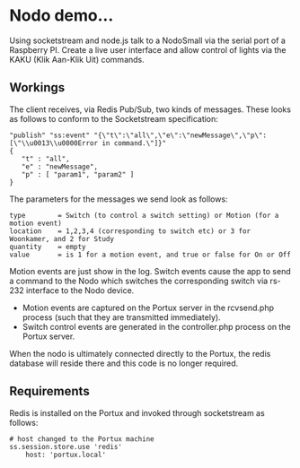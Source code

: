 # Nodo demo... 

Using socketstream and node.js talk to a NodoSmall via the serial port
of a Raspberry PI. Create a live user interface and allow control of 
lights via the KAKU (Klik Aan-Klik Uit) commands.

## Workings

The client receives, via Redis Pub/Sub, two kinds of messages. These looks as follows to conform to the 
Socketstream specification:

    "publish" "ss:event" "{\"t\":\"all\",\"e\":\"newMessage\",\"p\":[\"\\u0013\\u0000Error in command.\"]}"
    {
       "t" : "all",
       "e" : "newMessage",
       "p" : [ "param1", "param2" ]
    }

 The parameters for the messages we send look as follows:
 
    type        = Switch (to control a switch setting) or Motion (for a motion event)
    location    = 1,2,3,4 (corresponding to switch etc) or 3 for Woonkamer, and 2 for Study
    quantity    = empty
    value       = is 1 for a motion event, and true or false for On or Off
    
Motion events are just show in the log. Switch events cause the app to send a command to
the Nodo which switches the corresponding switch via rs-232 interface to the Nodo device.

* Motion events are captured on the Portux server in the rcvsend.php process (such that they
are transmitted immediately).
* Switch control events are generated in the controller.php process on the Portux server.

When the nodo is ultimately connected directly to the Portux, the redis database will
reside there and this code is no longer required.

## Requirements

Redis is installed on the Portux and invoked through socketstream as follows:

    # host changed to the Portux machine
    ss.session.store.use 'redis' 
        host: 'portux.local'




